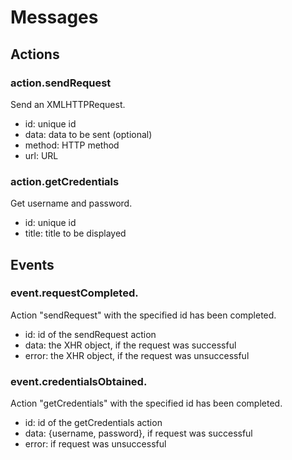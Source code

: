# Messages

## Actions

### action.sendRequest
Send an XMLHTTPRequest.

  * id: unique id
  * data: data to be sent (optional)
  * method: HTTP method
  * url: URL

### action.getCredentials
Get username and password.

  * id: unique id
  * title: title to be displayed

## Events

### event.requestCompleted.<id>
Action "sendRequest" with the specified id has been completed.

  * id: id of the sendRequest action
  * data: the XHR object, if the request was successful
  * error: the XHR object, if the request was unsuccessful

### event.credentialsObtained.<id>
Action "getCredentials" with the specified id has been completed.

  * id: id of the getCredentials action
  * data: {username, password}, if request was successful
  * error: if request was unsuccessful
